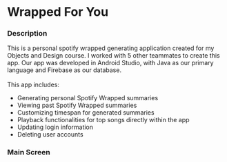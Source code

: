 # Wrapped For You
### Description
This is a personal spotify wrapped generating application created for my Objects and Design course. I worked with 5 other teammates to create this app. Our app was developed in Android Studio, with Java as our primary language and Firebase as our database. 
<br />
<br />
This app includes:
<br />
* Generating personal Spotify Wrapped summaries
* Viewing past Spotify Wrapped summaries
* Customizing timespan for generated summaries
* Playback functionalities for top songs directly within the app
* Updating login information
* Deleting user accounts

### Main Screen
